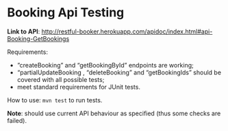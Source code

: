 # Booking Api Testing

**Link to API**: 
http://restful-booker.herokuapp.com/apidoc/index.html#api-Booking-GetBookings 


Requirements:
* ”createBooking” and “getBookingById” endpoints are working;
* “partialUpdateBooking , “deleteBooking” and “getBookingIds” should be covered with all possible tests;
* meet standard requirements for JUnit tests.


How to use:
```mvn test``` to run tests.


**Note**: should use current API behaviour as specified (thus some checks are failed).
